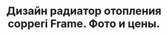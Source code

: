 ---
title: Дизайн радиатор отопления copperi Frame. Фото и цены.
description: Купить дизайнерский радиатор отопления copperi Frame в Москве. Цена и фото.
layout: product
permalink: /catalog/:name


header-color: "#e5e5e5"

model-title: "Frame"
model-desc: "Радиатор отопления как рама для картины. Можем нанести на переднюю панель любое изображение с качеством фотопечати: текстуру, абстрактный узор или фото любимой кошки."
model-h1: "Дизайн радиатор отопления"

weight: 20
product: 1

features:
- "Материал: окрашенная сталь"
- "Цвет: любой по RAL"
- "Полноцветное изображение на передней панели"
- "Подключение: боковое или нижнее"

related:
- antiq
- ocean
- duo-h
---